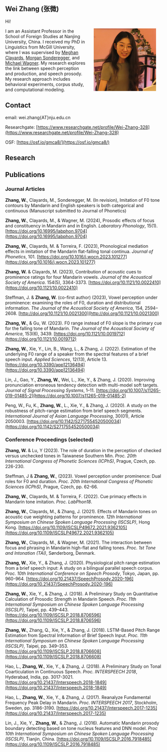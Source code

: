## Wei Zhang (张微)

Hi! <!--[back](https://weizhang-mg.github.io) -->


<img src="1688676566595.jpg" width="200" height="200" align="right" HSPACE="20" >

I am an Assistant Professor in the School of Foreign Studies at Nanjing University, China. I received my PhD in Linguistics from McGill University, where I was supervised by [Meghan Clayards](http://speechlearning.lab.mcgill.ca/), [Morgan Sonderegger](https://people.linguistics.mcgill.ca/~morgan/), and 
  [Michael Wagner](http://www.prosodylab.org/lab/). My research explores the link between speech perception and production, and speech prosody. My research approach includes behavioral experiments, corpus study, and computational modeling.


## Contact

email: wei.zhang{AT}nju.edu.cn

Researchgate: [https://www.researchgate.net/profile/Wei-Zhang-328](https://www.researchgate.net/profile/Wei-Zhang-328)

OSF: [https://osf.io/gmca8/](https://osf.io/gmca8/)

## Research


## Publications

### Journal Articles

**Zhang, W.**, Clayards, M., Sonderegger, M. (In revision), Imitation of F0 tone contours by Mandarin and English speakers is both categorical and continuous (Manuscript submitted to Journal of Phonetics)

**Zhang, W.**, Clayards, M., & Wagner, M. (2024), Prosodic effects of focus and constituency in Mandarin and in English. _Laboratory Phonology_, 15(1). [https://doi.org/10.16995/labphon.9704](https://doi.org/10.16995/labphon.9704)

**Zhang, W.**, Clayards, M. & Torreira, F. (2023), Phonological mediation effects in imitation of the Mandarin flat-falling tonal continua. _Journal of Phonetics_, 101. [https://doi.org/10.1016/j.wocn.2023.101277](https://doi.org/10.1016/j.wocn.2023.101277)

**Zhang, W.** & Clayards, M. (2023), Contribution of acoustic cues to prominence ratings for four Mandarin vowels. _Journal of the Acoustical Society of America_. 154(5), 3364-3373. [https://doi.org/10.1121/10.0022410](https://doi.org/10.1121/10.0022410)

Steffman, J. & **Zhang, W.** (co-first author) (2023), Vowel perception under prominence: examining the roles of F0, duration and distributional information. _The Journal of the Acoustical Society of America_, 154, 2594–2608. [http://doi.org/10.1121/10.0021300](http://doi.org/10.1121/10.0021300)

**Zhang, W.**, & Gu, W. (2023). F0 range instead of F0 slope is the primary cue for the falling tone of Mandarin. _The Journal of the Acoustical Society of America_, 153(6), 3439. [https://doi.org/10.1121/10.0019712](https://doi.org/10.1121/10.0019712)

**Zhang, W.**, Xie, Y., Lin, B., Wang, L., & Zhang, J. (2022). Estimation of the underlying F0 range of a speaker from the spectral features of a brief speech input. _Applied Sciences_, 12(13), Article 13. [https://doi.org/10.3390/app12136494](https://doi.org/10.3390/app12136494)

Lin, J., Gao, Y., **Zhang, W.**, Wei, L., Xie, Y., & Zhang, J. (2020). Improving pronunciation erroneous tendency detection with multi-model soft targets. _Journal of Signal Processing Systems_, 1–11. [https://doi.org/10.1007/s11265-019-01485-2](https://doi.org/10.1007/s11265-019-01485-2)

Peng, W., Fu, K., **Zhang, W.**, L., Xie, Y., & Zhang, J. (2020). A study on the robustness of pitch-range estimation from brief speech segments. _International Journal of Asian Language Processing_, 30(01), Article 2050003. [https://doi.org/10.1142/S2717554520500034](https://doi.org/10.1142/S2717554520500034)



### Conference Proceedings (selected)
 
**Zhang, W.** & Lu, Y (2023). The role of duration in the perception of checked versus unchecked tones in Taiwanese Southern Min. _Proc. 20th International Congress of Phonetic Sciences (ICPhS)_, Prague, Czech, pp. 226-230.

Steffman, J & **Zhang, W.**, (2023). Vowel perception under prominence: Dual roles for F0 and duration. _Proc. 20th International Congress of Phonetic Sciences (ICPhS)_, Prague, Czech, pp. 62-66.

**Zhang, W.**, Clayards, M. & Torreira, F. (2022). Cue primacy effects in Mandarin tone imitation. _Proc. LabPhon18_.

**Zhang, W.**, Clayards, M., & Zhang, J. (2021). Effects of Mandarin tones on acoustic cue weighting patterns for prominence. _12th International Symposium on Chinese Spoken Language Processing (ISCSLP)_, Hong Kong. [https://doi.org/10.1109/ISCSLP49672.2021.9362105](https://doi.org/10.1109/ISCSLP49672.2021.9362105)

**Zhang, W.**, Clayards, M., & Wagner, M. (2021). The interaction between focus and phrasing in Mandarin high-flat and falling tones. _Proc. 1st Tone and Intonation (TAI)_, Sønderborg, Denmark.

**Zhang, W.**, Xie, Y., & Zhang, J. (2020). Physiological pitch range estimation from a brief speech input: A study on a bilingual parallel speech corpus. _Proc. 10th International Conference on Speech Prosody_, Tokyo, Japan, pp. 960-964. [https://doi.org/10.21437/SpeechProsody.2020-196](https://doi.org/10.21437/SpeechProsody.2020-196)

**Zhang, W.**, Xie, Y., & Zhang, J. (2018). A Preliminary Study on Quantitative Calculation of Prosodic Strength in Mandarin Speech. _Proc. 11th International Symposium on Chinese Spoken Language Processing (ISCSLP)_, Taipei, pp. 439–443. [https://doi.org/10.1109/ISCSLP.2018.8706596](https://doi.org/10.1109/ISCSLP.2018.8706596)

**Zhang, W.**, Zhang, Q., Xie, Y., & Zhang, J. (2018). LSTM-Based Pitch Range Estimation from Spectral Information of Brief Speech Input. _Proc. 11th International Symposium on Chinese Spoken Language Processing (ISCSLP)_, Taipei, pp. 349–353. [https://doi.org/10.1109/ISCSLP.2018.8706608](https://doi.org/10.1109/ISCSLP.2018.8706608)

Hao, L., **Zhang, W.**, Xie, Y., & Zhang, J. (2018). A Preliminary Study on Tonal Coarticulation in Continuous Speech. _Proc. INTERSPEECH 2018_, Hyderabad, India, pp. 3017-3021. [https://doi.org/10.21437/Interspeech.2018-1849](https://doi.org/10.21437/Interspeech.2018-1849)

Hao, L., **Zhang, W.**, Xie, Y., & Zhang, J. (2017). Reanalyze Fundamental Frequency Peak Delay in Mandarin. _Proc. INTERSPEECH 2017_, Stockholm, Sweden, pp. 3186-3190. [https://doi.org/10.21437/Interspeech.2017-1235](https://doi.org/10.21437/Interspeech.2017-1235)

Lin, J., Xie, Y., **Zhang, W.**, & Zhang, J. (2016). Automatic Mandarin prosody boundary detecting based on tone nucleus features and DNN model. _Proc 10th International Symposium on Chinese Spoken Language Processing (ISCSLP)_, Tianjin, China. [https://doi.org/10.1109/ISCSLP.2016.7918485](https://doi.org/10.1109/ISCSLP.2016.7918485)




